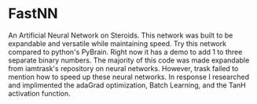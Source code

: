 # FastNN
An Artificial Neural Network on Steroids. This network was built to be expandable and versatile while maintaining speed. Try this network compared to python's PyBrain. Right now it has a demo to add 1 to three separate binary numbers. The majority of this code was made expandable from iamtrask's repository on neural networks. However, trask failed to mention how to speed up these neural networks. In response I researched and implimented the adaGrad optimization, Batch Learning, and the TanH activation function.
